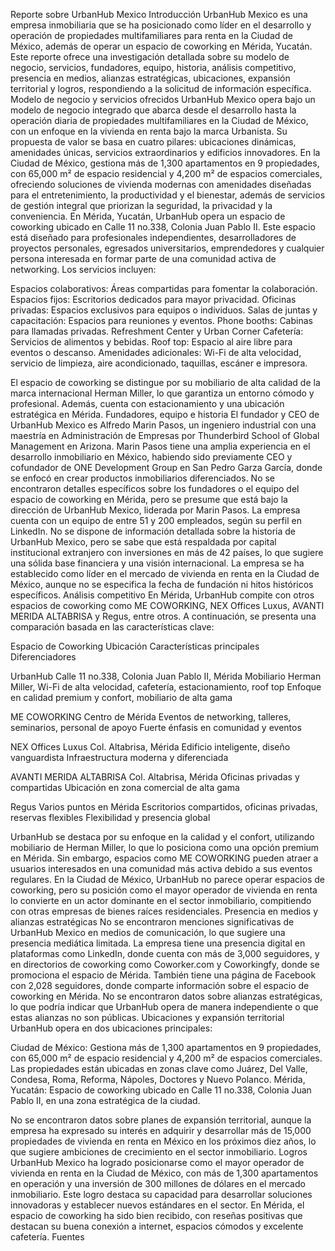 Reporte sobre UrbanHub Mexico
Introducción
UrbanHub Mexico es una empresa inmobiliaria que se ha posicionado como líder en el desarrollo y operación de propiedades multifamiliares para renta en la Ciudad de México, además de operar un espacio de coworking en Mérida, Yucatán. Este reporte ofrece una investigación detallada sobre su modelo de negocio, servicios, fundadores, equipo, historia, análisis competitivo, presencia en medios, alianzas estratégicas, ubicaciones, expansión territorial y logros, respondiendo a la solicitud de información específica.
Modelo de negocio y servicios ofrecidos
UrbanHub Mexico opera bajo un modelo de negocio integrado que abarca desde el desarrollo hasta la operación diaria de propiedades multifamiliares en la Ciudad de México, con un enfoque en la vivienda en renta bajo la marca Urbanista. Su propuesta de valor se basa en cuatro pilares: ubicaciones dinámicas, amenidades únicas, servicios extraordinarios y edificios innovadores. En la Ciudad de México, gestiona más de 1,300 apartamentos en 9 propiedades, con 65,000 m² de espacio residencial y 4,200 m² de espacios comerciales, ofreciendo soluciones de vivienda modernas con amenidades diseñadas para el entretenimiento, la productividad y el bienestar, además de servicios de gestión integral que priorizan la seguridad, la privacidad y la conveniencia.
En Mérida, Yucatán, UrbanHub opera un espacio de coworking ubicado en Calle 11 no.338, Colonia Juan Pablo II. Este espacio está diseñado para profesionales independientes, desarrolladores de proyectos personales, egresados universitarios, emprendedores y cualquier persona interesada en formar parte de una comunidad activa de networking. Los servicios incluyen:

Espacios colaborativos: Áreas compartidas para fomentar la colaboración.
Espacios fijos: Escritorios dedicados para mayor privacidad.
Oficinas privadas: Espacios exclusivos para equipos o individuos.
Salas de juntas y capacitación: Espacios para reuniones y eventos.
Phone booths: Cabinas para llamadas privadas.
Refreshment Center y Urban Corner Cafetería: Servicios de alimentos y bebidas.
Roof top: Espacio al aire libre para eventos o descanso.
Amenidades adicionales: Wi-Fi de alta velocidad, servicio de limpieza, aire acondicionado, taquillas, escáner e impresora.

El espacio de coworking se distingue por su mobiliario de alta calidad de la marca internacional Herman Miller, lo que garantiza un entorno cómodo y profesional. Además, cuenta con estacionamiento y una ubicación estratégica en Mérida.
Fundadores, equipo e historia
El fundador y CEO de UrbanHub Mexico es Alfredo Marin Pasos, un ingeniero industrial con una maestría en Administración de Empresas por Thunderbird School of Global Management en Arizona. Marin Pasos tiene una amplia experiencia en el desarrollo inmobiliario en México, habiendo sido previamente CEO y cofundador de ONE Development Group en San Pedro Garza García, donde se enfocó en crear productos inmobiliarios diferenciados. No se encontraron detalles específicos sobre los fundadores o el equipo del espacio de coworking en Mérida, pero se presume que está bajo la dirección de UrbanHub Mexico, liderada por Marin Pasos. La empresa cuenta con un equipo de entre 51 y 200 empleados, según su perfil en LinkedIn.
No se dispone de información detallada sobre la historia de UrbanHub Mexico, pero se sabe que está respaldada por capital institucional extranjero con inversiones en más de 42 países, lo que sugiere una sólida base financiera y una visión internacional. La empresa se ha establecido como líder en el mercado de vivienda en renta en la Ciudad de México, aunque no se especifica la fecha de fundación ni hitos históricos específicos.
Análisis competitivo
En Mérida, UrbanHub compite con otros espacios de coworking como ME COWORKING, NEX Offices Luxus, AVANTI MERIDA ALTABRISA y Regus, entre otros. A continuación, se presenta una comparación basada en las características clave:



Espacio de Coworking
Ubicación
Características principales
Diferenciadores



UrbanHub
Calle 11 no.338, Colonia Juan Pablo II, Mérida
Mobiliario Herman Miller, Wi-Fi de alta velocidad, cafetería, estacionamiento, roof top
Enfoque en calidad premium y confort, mobiliario de alta gama


ME COWORKING
Centro de Mérida
Eventos de networking, talleres, seminarios, personal de apoyo
Fuerte énfasis en comunidad y eventos


NEX Offices Luxus
Col. Altabrisa, Mérida
Edificio inteligente, diseño vanguardista
Infraestructura moderna y diferenciada


AVANTI MERIDA ALTABRISA
Col. Altabrisa, Mérida
Oficinas privadas y compartidas
Ubicación en zona comercial de alta gama


Regus
Varios puntos en Mérida
Escritorios compartidos, oficinas privadas, reservas flexibles
Flexibilidad y presencia global


UrbanHub se destaca por su enfoque en la calidad y el confort, utilizando mobiliario de Herman Miller, lo que lo posiciona como una opción premium en Mérida. Sin embargo, espacios como ME COWORKING pueden atraer a usuarios interesados en una comunidad más activa debido a sus eventos regulares. En la Ciudad de México, UrbanHub no parece operar espacios de coworking, pero su posición como el mayor operador de vivienda en renta lo convierte en un actor dominante en el sector inmobiliario, compitiendo con otras empresas de bienes raíces residenciales.
Presencia en medios y alianzas estratégicas
No se encontraron menciones significativas de UrbanHub Mexico en medios de comunicación, lo que sugiere una presencia mediática limitada. La empresa tiene una presencia digital en plataformas como LinkedIn, donde cuenta con más de 3,000 seguidores, y en directorios de coworking como Coworker.com y Coworkingfy, donde se promociona el espacio de Mérida. También tiene una página de Facebook con 2,028 seguidores, donde comparte información sobre el espacio de coworking en Mérida. No se encontraron datos sobre alianzas estratégicas, lo que podría indicar que UrbanHub opera de manera independiente o que estas alianzas no son públicas.
Ubicaciones y expansión territorial
UrbanHub opera en dos ubicaciones principales:

Ciudad de México: Gestiona más de 1,300 apartamentos en 9 propiedades, con 65,000 m² de espacio residencial y 4,200 m² de espacios comerciales. Las propiedades están ubicadas en zonas clave como Juárez, Del Valle, Condesa, Roma, Reforma, Nápoles, Doctores y Nuevo Polanco.
Mérida, Yucatán: Espacio de coworking ubicado en Calle 11 no.338, Colonia Juan Pablo II, en una zona estratégica de la ciudad.

No se encontraron datos sobre planes de expansión territorial, aunque la empresa ha expresado su interés en adquirir y desarrollar más de 15,000 propiedades de vivienda en renta en México en los próximos diez años, lo que sugiere ambiciones de crecimiento en el sector inmobiliario.
Logros
UrbanHub Mexico ha logrado posicionarse como el mayor operador de vivienda en renta en la Ciudad de México, con más de 1,300 apartamentos en operación y una inversión de 300 millones de dólares en el mercado inmobiliario. Este logro destaca su capacidad para desarrollar soluciones innovadoras y establecer nuevos estándares en el sector. En Mérida, el espacio de coworking ha sido bien recibido, con reseñas positivas que destacan su buena conexión a internet, espacios cómodos y excelente cafetería.
Fuentes


